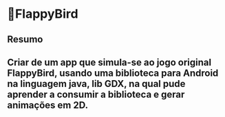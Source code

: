 <h1> 🐤FlappyBird </h1>

<h2> Resumo <h2>
Criar de um app que simula-se ao jogo original FlappyBird, usando uma biblioteca para Android na linguagem java, lib GDX, na qual pude aprender a consumir a biblioteca e gerar animações em 2D.
